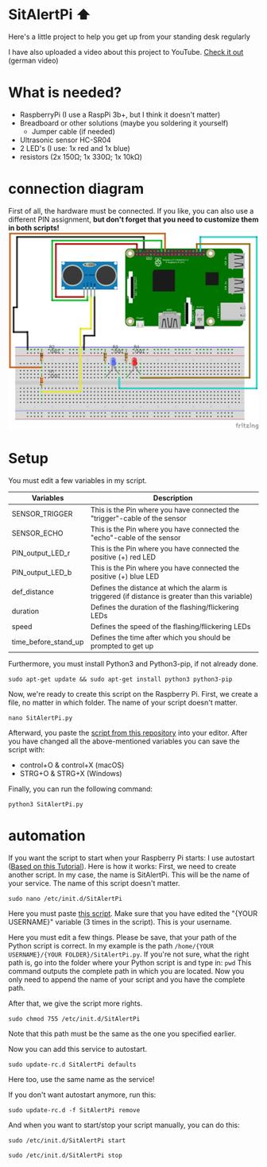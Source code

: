 # SitAlertPi ⬆️
Here's a little project to help you get up from your standing desk regularly

I have also uploaded a video about this project to YouTube. [Check it out](https://youtube.com/EasyTec100) (german video)

# What is needed?
- RaspberryPi (I use a RaspPi 3b+, but I think it doesn't matter)
- Breadboard or other solutions (maybe you soldering it yourself)
  - Jumper cable (if needed)
- Ultrasonic sensor HC-SR04
- 2 LED's (I use: 1x red and 1x blue)
- resistors (2x 150Ω; 1x 330Ω; 1x 10kΩ)

# connection diagram
First of all, the hardware must be connected.
If you like, you can also use a different PIN assignment, **but don't forget that you need to customize them in both scripts!**
![Connection Diagram](https://github.com/EasyTecRepository/SitAlertPi/blob/main/SitAlertPi_Steckplatine.png)

# Setup
You must edit a few variables in my script.

| Variables                    | Description                                                                                                |
| ---------------------------- | ---------------------------------------------------------------------------------------------------------- |
|SENSOR_TRIGGER                | This is the Pin where you have connected the "trigger"-cable of the sensor                                 |
|SENSOR_ECHO                   | This is the Pin where you have connected the "echo"-cable of the sensor                                    |
|PIN_output_LED_r              | This is the Pin where you have connected the positive (+) red LED                                          |
|PIN_output_LED_b              | This is the Pin where you have connected the positive (+) blue LED                                         |
|def_distance                  | Defines the distance at which the alarm is triggered (if distance is greater than this variable)           |
|duration                      | Defines the duration of the flashing/flickering LEDs                                                       |
|speed                         | Defines the speed of the flashing/flickering LEDs                                                          |
|time_before_stand_up          | Defines the time after which you should be prompted to get up                                              |

Furthermore, you must install Python3 and Python3-pip, if not already done.
```
sudo apt-get update && sudo apt-get install python3 python3-pip
```

Now, we're ready to create this script on the Raspberry Pi.
First, we create a file, no matter in which folder.
The name of your script doesn't matter.
```
nano SitAlertPi.py
```
Afterward, you paste the [script from this repository](https://github.com/EasyTecRepository/SitAlertPi/blob/main/SitAlertPi.py) into your editor.
After you have changed all the above-mentioned variables you can save the script with:
- control+O & control+X (macOS)
- STRG+O & STRG+X (Windows)

Finally, you can run the following command:
```
python3 SitAlertPi.py
```

# automation 

If you want the script to start when your Raspberry Pi starts:
I use autostart ([Based on this Tutorial](https://tutorials-raspberrypi.de/raspberry-pi-autostart-programm-skript/)). Here is how it works:
First, we need to create another script.
In my case, the name is SitAlertPi.
This will be the name of your service.
The name of this script doesn't matter.
```
sudo nano /etc/init.d/SitAlertPi
```
Here you must paste [this script](https://github.com/EasyTecRepository/SitAlertPi/blob/main/SitAlertPi).
Make sure that you have edited the "{YOUR USERNAME}" variable (3 times in the script). This is your username.

Here you must edit a few things.
Please be save, that your path of the Python script is correct.
In my example is the path ```/home/{YOUR USERNAME}/{YOUR FOLDER}/SitAlertPi.py```.
If you're not sure, what the right path is, go into the folder where your Python script is and type in: ```pwd```
This command outputs the complete path in which you are located. Now you only need to append the name of your script and you have the complete path.

After that, we give the script more rights.
```
sudo chmod 755 /etc/init.d/SitAlertPi
```
Note that this path must be the same as the one you specified earlier.

Now you can add this service to autostart.
```
sudo update-rc.d SitAlertPi defaults
```
Here too, use the same name as the service!

If you don't want autostart anymore, run this:
```
sudo update-rc.d -f SitAlertPi remove
```
And when you want to start/stop your script manually, you can do this:
```
sudo /etc/init.d/SitAlertPi start
```
```
sudo /etc/init.d/SitAlertPi stop
```

